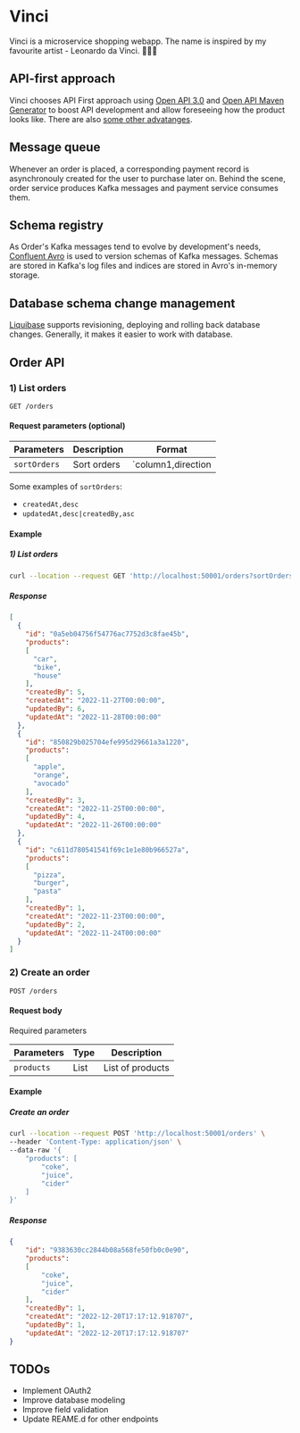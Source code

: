 # Vinci

Vinci is a microservice shopping webapp. The name is inspired by my favourite artist - Leonardo da Vinci. 🧑🏻‍🎨

## API-first approach

Vinci chooses API First approach using [Open API 3.0](https://swagger.io/specification/) and [Open API Maven Generator](https://github.com/OpenAPITools/openapi-generator/tree/master/modules/openapi-generator-maven-plugin) to boost API development and allow foreseeing how the product looks like. There are also [some other advatanges](https://swagger.io/resources/articles/adopting-an-api-first-approach/).

## Message queue

Whenever an order is placed, a corresponding payment record is asynchronouly created for the user to purchase later on. Behind the scene, order service produces Kafka messages and payment service consumes them.

## Schema registry

As Order's Kafka messages tend to evolve by development's needs, [Confluent Avro](https://docs.confluent.io/2.0.0/schema-registry/docs/intro.html) is used to version schemas of Kafka messages. Schemas are stored in Kafka's log files and indices are stored in Avro's in-memory storage.

## Database schema change management

[Liquibase](https://docs.liquibase.com/home.html) supports revisioning, deploying and rolling back database changes. Generally, it makes it easier to work with database.

## Order API

### 1) List orders

```
GET /orders
```

#### Request parameters (optional)

| Parameters    | Description  | Format                                |
|---------------|--------------|-------------------------------------- |
| `sortOrders`  | Sort orders  | `column1,direction|column2,direction` |

Some examples of `sortOrders`:
+ `createdAt,desc`
+ `updatedAt,desc|createdBy,asc`

#### Example

##### 1) List orders

```sh
curl --location --request GET 'http://localhost:50001/orders?sortOrders=updatedAt,desc|createdBy,asc'
```

##### Response

```json
[
  {
    "id": "0a5eb04756f54776ac7752d3c8fae45b",
    "products":
    [
      "car",
      "bike",
      "house"
    ],
    "createdBy": 5,
    "createdAt": "2022-11-27T00:00:00",
    "updatedBy": 6,
    "updatedAt": "2022-11-28T00:00:00"
  },
  {
    "id": "850829b025704efe995d29661a3a1220",
    "products":
    [
      "apple",
      "orange",
      "avocado"
    ],
    "createdBy": 3,
    "createdAt": "2022-11-25T00:00:00",
    "updatedBy": 4,
    "updatedAt": "2022-11-26T00:00:00"
  },
  {
    "id": "c611d780541541f69c1e1e80b966527a",
    "products":
    [
      "pizza",
      "burger",
      "pasta"
    ],
    "createdBy": 1,
    "createdAt": "2022-11-23T00:00:00",
    "updatedBy": 2,
    "updatedAt": "2022-11-24T00:00:00"
  }
]
```

### 2) Create an order

```
POST /orders
```

#### Request body

Required parameters

| Parameters           | Type     | Description          |
| -------------------- | -------- | -------------------- |
| `products`           | List     | List of products     |

#### Example

##### Create an order

```sh
curl --location --request POST 'http://localhost:50001/orders' \
--header 'Content-Type: application/json' \
--data-raw '{
    "products": [
        "coke",
        "juice",
        "cider"
    ]
}'
```

##### Response

```json
{
    "id": "9383630cc2844b08a568fe50fb0c0e90",
    "products":
    [
        "coke",
        "juice",
        "cider"
    ],
    "createdBy": 1,
    "createdAt": "2022-12-20T17:17:12.918707",
    "updatedBy": 1,
    "updatedAt": "2022-12-20T17:17:12.918707"
}
```

## TODOs

+ Implement OAuth2
+ Improve database modeling
+ Improve field validation
+ Update REAME.d for other endpoints
